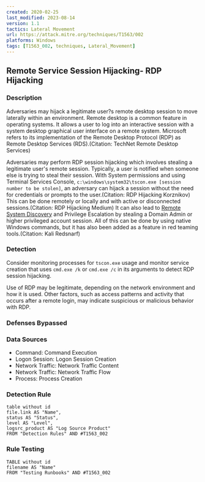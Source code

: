```yaml
---
created: 2020-02-25
last_modified: 2023-08-14
version: 1.1
tactics: Lateral Movement
url: https://attack.mitre.org/techniques/T1563/002
platforms: Windows
tags: [T1563_002, techniques, Lateral_Movement]
---
```


## Remote Service Session Hijacking- RDP Hijacking

### Description

Adversaries may hijack a legitimate user?s remote desktop session to move laterally within an environment. Remote desktop is a common feature in operating systems. It allows a user to log into an interactive session with a system desktop graphical user interface on a remote system. Microsoft refers to its implementation of the Remote Desktop Protocol (RDP) as Remote Desktop Services (RDS).(Citation: TechNet Remote Desktop Services)

Adversaries may perform RDP session hijacking which involves stealing a legitimate user's remote session. Typically, a user is notified when someone else is trying to steal their session. With System permissions and using Terminal Services Console, `c:\windows\system32\tscon.exe [session number to be stolen]`, an adversary can hijack a session without the need for credentials or prompts to the user.(Citation: RDP Hijacking Korznikov) This can be done remotely or locally and with active or disconnected sessions.(Citation: RDP Hijacking Medium) It can also lead to [Remote System Discovery](https://attack.mitre.org/techniques/T1018) and Privilege Escalation by stealing a Domain Admin or higher privileged account session. All of this can be done by using native Windows commands, but it has also been added as a feature in red teaming tools.(Citation: Kali Redsnarf)

### Detection

Consider monitoring processes for `tscon.exe` usage and monitor service creation that uses `cmd.exe /k` or `cmd.exe /c` in its arguments to detect RDP session hijacking.

Use of RDP may be legitimate, depending on the network environment and how it is used. Other factors, such as access patterns and activity that occurs after a remote login, may indicate suspicious or malicious behavior with RDP.

### Defenses Bypassed



### Data Sources

  - Command: Command Execution
  -  Logon Session: Logon Session Creation
  -  Network Traffic: Network Traffic Content
  -  Network Traffic: Network Traffic Flow
  -  Process: Process Creation
### Detection Rule

```dataview
table without id
file.link AS "Name",
status AS "Status",
level AS "Level",
logsrc_product AS "Log Source Product"
FROM "Detection Rules" AND #T1563_002
```

### Rule Testing

```dataview
TABLE without id
filename AS "Name"
FROM "Testing Runbooks" AND #T1563_002
```
